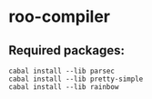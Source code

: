 # roo-compiler

## Required packages:

```
cabal install --lib parsec
cabal install --lib pretty-simple
cabal install --lib rainbow
```